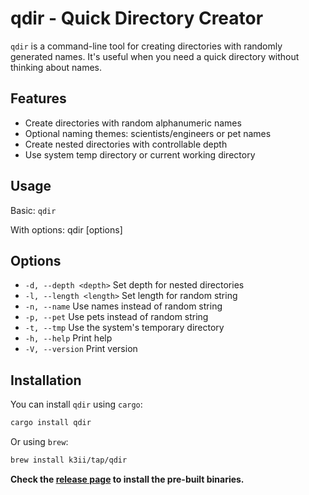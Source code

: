 # qdir - Quick Directory Creator

`qdir` is a command-line tool for creating directories with randomly generated names. It's useful when you need a quick directory without thinking about names.

## Features

- Create directories with random alphanumeric names
- Optional naming themes: scientists/engineers or pet names
- Create nested directories with controllable depth
- Use system temp directory or current working directory

## Usage

Basic: `qdir`

With options: qdir [options]

## Options

- `-d, --depth <depth>`    Set depth for nested directories
- `-l, --length <length>`  Set length for random string
- `-n, --name`             Use names instead of random string
- `-p, --pet`              Use pets instead of random string
- `-t, --tmp`              Use the system's temporary directory
- `-h, --help`             Print help
- `-V, --version`          Print version

## Installation

You can install `qdir` using `cargo`:

```sh
cargo install qdir
```

Or using `brew`:

```sh
brew install k3ii/tap/qdir
```

**Check the [release page](https://github.com/k3ii/qdir/releases) to install the pre-built binaries.**
